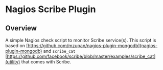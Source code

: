 # Nagios Scribe Plugin

## Overview

A simple Nagios check script to monitor Scribe service(s). This script is based on [https://github.com/mzupan/nagios-plugin-mongodb](nagios-plugin-mongodb) and `scribe_cat` [https://github.com/facebook/scribe/blob/master/examples/scribe_cat](utility) that comes with Scribe.


